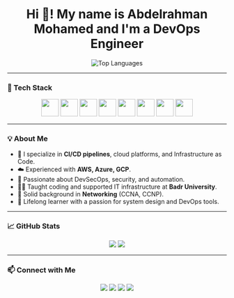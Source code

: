 <h1 align="center">Hi 👋! My name is Abdelrahman Mohamed and I'm a DevOps Engineer</h1>

<p align="center">
  <img src="https://github-readme-stats.vercel.app/api/top-langs/?username=Abdelrahman1432000&layout=compact&theme=dark" alt="Top Languages" />
</p>

---

### 🧰 Tech Stack

<p align="center">
  <img src="https://cdn.jsdelivr.net/gh/devicons/devicon/icons/docker/docker-original.svg" width="40" height="40" />
  <img src="https://cdn.jsdelivr.net/gh/devicons/devicon/icons/kubernetes/kubernetes-plain.svg" width="40" height="40" />
  <img src="https://cdn.jsdelivr.net/gh/devicons/devicon/icons/ansible/ansible-original.svg" width="40" height="40" />
  <img src="https://cdn.jsdelivr.net/gh/devicons/devicon/icons/jenkins/jenkins-original.svg" width="40" height="40" />
  <img src="https://cdn.jsdelivr.net/gh/devicons/devicon/icons/terraform/terraform-original.svg" width="40" height="40" />
  <img src="https://cdn.jsdelivr.net/gh/devicons/devicon/icons/aws/aws-original.svg" width="40" height="40" />
  <img src="https://cdn.jsdelivr.net/gh/devicons/devicon/icons/git/git-original.svg" width="40" height="40" />
  <img src="https://cdn.jsdelivr.net/gh/devicons/devicon/icons/linux/linux-original.svg" width="40" height="40" />
</p>

---

### 💡 About Me

- 🔧 I specialize in **CI/CD pipelines**, cloud platforms, and Infrastructure as Code.
- ☁️ Experienced with **AWS, Azure, GCP**.
- 🔐 Passionate about DevSecOps, security, and automation.
- 👨‍🏫 Taught coding and supported IT infrastructure at **Badr University**.
- 📡 Solid background in **Networking** (CCNA, CCNP).
- 🧠 Lifelong learner with a passion for system design and DevOps tools.

---

### 📈 GitHub Stats

<p align="center">
  <img src="https://github-readme-stats.vercel.app/api?username=Abdelrahman1432000&show_icons=true&theme=dark" />
  <img src="https://github-readme-streak-stats.herokuapp.com/?user=Abdelrahman1432000&theme=dark" />
</p>

---

### 📫 Connect with Me

<p align="center">
  <a href="mailto:abdulrahman.mohamed.sh@gmail.com"><img src="https://img.shields.io/badge/Gmail-red?logo=gmail" /></a>
  <a href="https://wa.me/201032737045"><img src="https://img.shields.io/badge/WhatsApp-green?logo=whatsapp" /></a>
  <a href="https://www.linkedin.com/in/abdelrahman-mohamed-0b61b01a1" target="_blank"><img src="https://img.shields.io/badge/LinkedIn-blue?logo=linkedin" /></a>
  <a href="https://github.com/Abdelrahman1432000"><img src="https://img.shields.io/badge/GitHub-black?logo=github" /></a>
</p>
